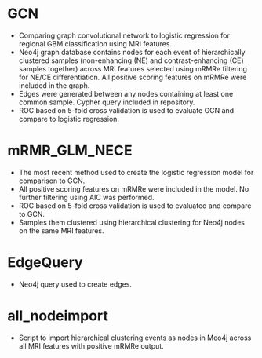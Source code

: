 # GCN
- Comparing graph convolutional network to logistic regression for regional GBM classification using MRI features.
- Neo4j graph database contains nodes for each event of hierarchically clustered samples (non-enhancing (NE) and contrast-enhancing (CE) samples together) across MRI features selected using mRMRe filtering for NE/CE differentiation. All positive scoring features on mRMRe were included in the graph. 
- Edges were generated between any nodes containing at least one common sample. Cypher query included in repository.
- ROC based on 5-fold cross validation is used to evaluate GCN and compare to logistic regression. 

# mRMR_GLM_NECE
- The most recent method used to create the logistic regression model for comparison to GCN.
- All positive scoring features on mRMRe were included in the model. No further filtering using AIC was performed. 
- ROC based on 5-fold cross validation is used to evaluated and compare to GCN.
- Samples them clustered using hierarchical clustering for Neo4j nodes on the same MRI features. 

# EdgeQuery
- Neo4j query used to create edges.

# all_nodeimport
- Script to import hierarchical clustering events as nodes in Meo4j across all MRI features with positive mRMRe output.
